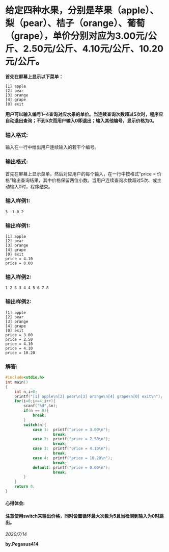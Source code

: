 # 给定四种水果，分别是苹果（apple）、梨（pear）、桔子（orange）、葡萄（grape），单价分别对应为3.00元/公斤、2.50元/公斤、4.10元/公斤、10.20元/公斤。
**首先在屏幕上显示以下菜单：**
```
[1] apple
[2] pear
[3] orange
[4] grape
[0] exit
```
**用户可以输入编号1~4查询对应水果的单价。当连续查询次数超过5次时，程序应自动退出查询；不到5次而用户输入0即退出；输入其他编号，显示价格为0。**
### 输入格式:
输入在一行中给出用户连续输入的若干个编号。
### 输出格式:
首先在屏幕上显示菜单。然后对应用户的每个输入，在一行中按格式“price = 价格”输出查询结果，其中价格保留两位小数。当用户连续查询次数超过5次、或主动输入0时，程序结束。
### 输入样例1:
```
3 -1 0 2
```
### 输出样例1:
```
[1] apple
[2] pear
[3] orange
[4] grape
[0] exit
price = 4.10
price = 0.00
```
### 输入样例2:
```
1 2 3 3 4 4 5 6 7 8
```
### 输出样例2:
```
[1] apple
[2] pear
[3] orange
[4] grape
[0] exit
price = 3.00
price = 2.50
price = 4.10
price = 4.10
price = 10.20
```
### 解答:
```C
#include<stdio.h>
int main()
{
    int n,i=0;
    printf("[1] apple\n[2] pear\n[3] orange\n[4] grape\n[0] exit\n");
    for(i=0;i<=4;i++){
        scanf("%d",&n);
        if(n == 0){
            break;
        }
        switch(n){
            case 1:  printf("price = 3.00\n");
			         break;
			case 2:  printf("price = 2.50\n");
			         break;
			case 3:  printf("price = 4.10\n");
			         break;
			case 4:  printf("price = 10.20\n");
			         break;
			default: printf("price = 0.00\n");
			         break;
        }
    }
    return 0;
}
```
#### 心得体会:
#### 注意使用switch来输出价格，同时设置循环最大次数为5且当检测到输入为0时跳出。
*2020/7/14*

**by.Pegasus414**
